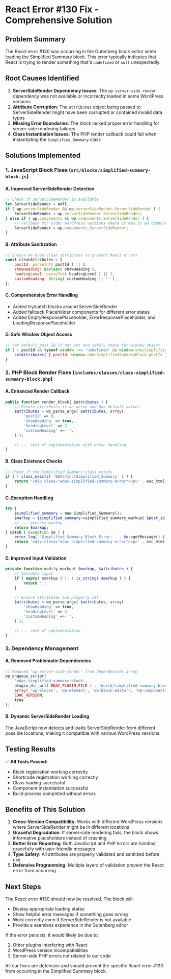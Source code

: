 # React Error #130 Fix - Comprehensive Solution

## Problem Summary
The React error #130 was occurring in the Gutenberg block editor when loading the Simplified Summary block. This error typically indicates that React is trying to render something that's `undefined` or `null` unexpectedly.

## Root Causes Identified
1. **ServerSideRender Dependency Issues**: The `wp-server-side-render` dependency was not available or incorrectly loaded in some WordPress versions
2. **Attribute Corruption**: The `attributes` object being passed to ServerSideRender might have been corrupted or contained invalid data types
3. **Missing Error Boundaries**: The block lacked proper error handling for server-side rendering failures
4. **Class Instantiation Issues**: The PHP render callback could fail when instantiating the `Simplified_Summary` class

## Solutions Implemented

### 1. JavaScript Block Fixes (`src/blocks/simplified-summary-block.js`)

#### A. Improved ServerSideRender Detection
```javascript
// Check if ServerSideRender is available
let ServerSideRender = null;
if ( wp.serverSideRender && wp.serverSideRender.ServerSideRender ) {
    ServerSideRender = wp.serverSideRender.ServerSideRender;
} else if ( wp.components && wp.components.ServerSideRender ) {
    // Fallback for older WordPress versions where it was in wp.components
    ServerSideRender = wp.components.ServerSideRender;
}
```

#### B. Attribute Sanitization
```javascript
// Ensure we have clean attributes to prevent React errors
const cleanAttributes = {
    postId: parseInt( postId ) || 0,
    showHeading: Boolean( showHeading ),
    headingLevel: parseInt( headingLevel ) || 2,
    customHeading: String( customHeading || '' ),
};
```

#### C. Comprehensive Error Handling
- Added try/catch blocks around ServerSideRender
- Added fallback Placeholder components for different error states
- Added EmptyResponsePlaceholder, ErrorResponsePlaceholder, and LoadingResponsePlaceholder

#### D. Safe Window Object Access
```javascript
// Set default post ID if not set and safely check for window object
if ( ! postId && typeof window !== 'undefined' && window.edacSimplifiedSummaryBlock?.postId ) {
    setAttributes( { postId: window.edacSimplifiedSummaryBlock.postId } );
}
```

### 2. PHP Block Render Fixes (`includes/classes/class-simplified-summary-block.php`)

#### A. Enhanced Render Callback
```php
public function render_block( $attributes ) {
    // Ensure attributes is an array and has default values
    $attributes = wp_parse_args( $attributes, array(
        'postId' => 0,
        'showHeading' => true,
        'headingLevel' => 2,
        'customHeading' => '',
    ) );
    
    // ... rest of implementation with error handling
}
```

#### B. Class Existence Checks
```php
// Check if the Simplified_Summary class exists
if ( ! class_exists( 'EDAC\Inc\Simplified_Summary' ) ) {
    return '<div class="edac-simplified-summary-error"><p>' . esc_html__( 'Simplified Summary functionality is not available.', 'accessibility-checker' ) . '</p></div>';
}
```

#### C. Exception Handling
```php
try {
    $simplified_summary = new Simplified_Summary();
    $markup = $simplified_summary->simplified_summary_markup( $post_id );
    // ... process markup
    return $markup;
} catch ( Exception $e ) {
    error_log( 'Simplified Summary Block Error: ' . $e->getMessage() );
    return '<div class="edac-simplified-summary-error"><p>' . esc_html__( 'Error loading simplified summary.', 'accessibility-checker' ) . '</p></div>';
}
```

#### D. Improved Input Validation
```php
private function modify_markup( $markup, $attributes ) {
    // Validate input
    if ( empty( $markup ) || ! is_string( $markup ) ) {
        return '';
    }
    
    // Ensure attributes are properly set
    $attributes = wp_parse_args( $attributes, array(
        'showHeading' => true,
        'headingLevel' => 2,
        'customHeading' => '',
    ) );
    
    // ... rest of implementation
}
```

### 3. Dependency Management

#### A. Removed Problematic Dependencies
```php
// Removed 'wp-server-side-render' from dependencies array
wp_enqueue_script(
    'edac-simplified-summary-block',
    plugin_dir_url( EDAC_PLUGIN_FILE ) . 'build/simplified-summary-block.bundle.js',
    array( 'wp-blocks', 'wp-element', 'wp-block-editor', 'wp-components', 'wp-i18n' ),
    EDAC_VERSION,
    true
);
```

#### B. Dynamic ServerSideRender Loading
The JavaScript now detects and loads ServerSideRender from different possible locations, making it compatible with various WordPress versions.

## Testing Results

✅ **All Tests Passed:**
- Block registration working correctly
- Shortcode registration working correctly  
- Class loading successful
- Component instantiation successful
- Build process completed without errors

## Benefits of This Solution

1. **Cross-Version Compatibility**: Works with different WordPress versions where ServerSideRender might be in different locations
2. **Graceful Degradation**: If server-side rendering fails, the block shows informative placeholders instead of crashing
3. **Better Error Reporting**: Both JavaScript and PHP errors are handled gracefully with user-friendly messages
4. **Type Safety**: All attributes are properly validated and sanitized before use
5. **Defensive Programming**: Multiple layers of validation prevent the React error from occurring

## Next Steps

The React error #130 should now be resolved. The block will:
- Display appropriate loading states
- Show helpful error messages if something goes wrong
- Work correctly even if ServerSideRender is not available
- Provide a seamless experience in the Gutenberg editor

If the error persists, it would likely be due to:
1. Other plugins interfering with React
2. WordPress version incompatibilities
3. Server-side PHP errors not related to our code

All our fixes are defensive and should prevent the specific React error #130 from occurring in the Simplified Summary block.
